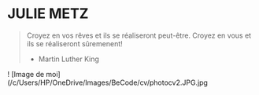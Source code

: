 # JULIE METZ
> Croyez en vos rêves et ils se réaliseront peut-être. Croyez en vous et ils se réaliseront sûremenent!
> - Martin Luther King


! [Image de moi](/c/Users/HP/OneDrive/Images/BeCode/cv/photocv2.JPG.jpg





